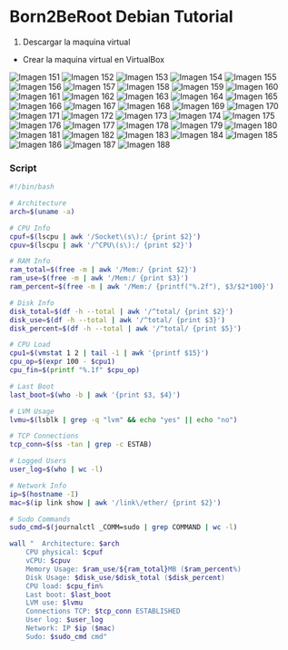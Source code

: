 # Born2BeRoot Debian Tutorial

1. Descargar la maquina virtual

- Crear la maquina virtual en VirtualBox

![Imagen 151](steps/b2br_img_151.png)
![Imagen 152](steps/b2br_img_152.png)
![Imagen 153](steps/b2br_img_153.png)
![Imagen 154](steps/b2br_img_154.png)
![Imagen 155](steps/b2br_img_155.png)
![Imagen 156](steps/b2br_img_156.png)
![Imagen 157](steps/b2br_img_157.png)
![Imagen 158](steps/b2br_img_158.png)
![Imagen 159](steps/b2br_img_159.png)
![Imagen 160](steps/b2br_img_160.png)
![Imagen 161](steps/b2br_img_161.png)
![Imagen 162](steps/b2br_img_162.png)
![Imagen 163](steps/b2br_img_163.png)
![Imagen 164](steps/b2br_img_164.png)
![Imagen 165](steps/b2br_img_165.png)
![Imagen 166](steps/b2br_img_166.png)
![Imagen 167](steps/b2br_img_167.png)
![Imagen 168](steps/b2br_img_168.png)
![Imagen 169](steps/b2br_img_169.png)
![Imagen 170](steps/b2br_img_170.png)
![Imagen 171](steps/b2br_img_171.png)
![Imagen 172](steps/b2br_img_172.png)
![Imagen 173](steps/b2br_img_173.png)
![Imagen 174](steps/b2br_img_174.png)
![Imagen 175](steps/b2br_img_175.png)
![Imagen 176](steps/b2br_img_176.png)
![Imagen 177](steps/b2br_img_177.png)
![Imagen 178](steps/b2br_img_178.png)
![Imagen 179](steps/b2br_img_179.png)
![Imagen 180](steps/b2br_img_180.png)
![Imagen 181](steps/b2br_img_181.png)
![Imagen 182](steps/b2br_img_182.png)
![Imagen 183](steps/b2br_img_183.png)
![Imagen 184](steps/b2br_img_184.png)
![Imagen 185](steps/b2br_img_185.png)
![Imagen 186](steps/b2br_img_186.png)
![Imagen 187](steps/b2br_img_187.png)
![Imagen 188](steps/b2br_img_188.png)

### Script
```bash
#!/bin/bash

# Architecture
arch=$(uname -a)

# CPU Info
cpuf=$(lscpu | awk '/Socket\(s\):/ {print $2}')
cpuv=$(lscpu | awk '/^CPU\(s\):/ {print $2}')

# RAM Info
ram_total=$(free -m | awk '/Mem:/ {print $2}')
ram_use=$(free -m | awk '/Mem:/ {print $3}')
ram_percent=$(free -m | awk '/Mem:/ {printf("%.2f"), $3/$2*100}')

# Disk Info
disk_total=$(df -h --total | awk '/^total/ {print $2}')
disk_use=$(df -h --total | awk '/^total/ {print $3}')
disk_percent=$(df -h --total | awk '/^total/ {print $5}')

# CPU Load
cpu1=$(vmstat 1 2 | tail -1 | awk '{printf $15}')
cpu_op=$(expr 100 - $cpu1)
cpu_fin=$(printf "%.1f" $cpu_op)

# Last Boot
last_boot=$(who -b | awk '{print $3, $4}')

# LVM Usage
lvmu=$(lsblk | grep -q "lvm" && echo "yes" || echo "no")

# TCP Connections
tcp_conn=$(ss -tan | grep -c ESTAB)

# Logged Users
user_log=$(who | wc -l)

# Network Info
ip=$(hostname -I)
mac=$(ip link show | awk '/link\/ether/ {print $2}')

# Sudo Commands
sudo_cmd=$(journalctl _COMM=sudo | grep COMMAND | wc -l)

wall "	Architecture: $arch
	CPU physical: $cpuf
	vCPU: $cpuv
	Memory Usage: $ram_use/${ram_total}MB ($ram_percent%)
	Disk Usage: $disk_use/$disk_total ($disk_percent)
	CPU load: $cpu_fin%
	Last boot: $last_boot
	LVM use: $lvmu
	Connections TCP: $tcp_conn ESTABLISHED
	User log: $user_log
	Network: IP $ip ($mac)
	Sudo: $sudo_cmd cmd"
```
